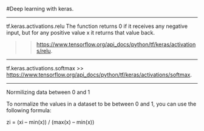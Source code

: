 #Deep learning with keras. 

-----------------------------------
tf.keras.activations.relu 
The function returns 0 if it receives any negative input, but for any positive value x it returns that value back.   
>> https://www.tensorflow.org/api_docs/python/tf/keras/activations/relu.  





-----------------------------------
tf.keras.activations.softmax >> https://www.tensorflow.org/api_docs/python/tf/keras/activations/softmax. 



----------------------------------
Normilizing data between 0 and 1


To normalize the values in a dataset to be between 0 and 1, you can use the following formula:

zi = (xi – min(x)) / (max(x) – min(x))
